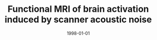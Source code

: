 ---
title: "Functional MRI of brain activation induced by scanner acoustic noise"
date: 1998-01-01
authors_string: Peter Bandettini, J. Jesmanowicz, J. Kylen, R. Birn, J. Hyde
authors:
   - Peter Bandettini
   - J. Jesmanowicz
   - J. Kylen
   - R. Birn
   - J. Hyde
author_ids:
   - peter_bandettini
   - rasmus_birn
journal: 'Magn. Reson. Med.'
volume: 39
issue: 
pages: 410-416
book_title: ''
publisher: ''
abstract: ""
project_id: 
paper_url: 
doi: 
data_loc: ''
code_loc: ''
file: '/assets/publications//assets/publications/'
file_name: '/assets/publications/'
type: journal_article
pub_str: ' (1998) Magn. Reson. Med. 39: 410-416'
layout: publication 
---